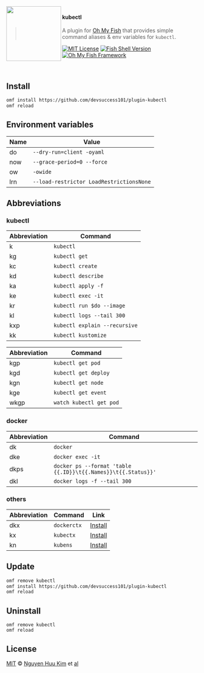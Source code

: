 <img src="https://cdn.rawgit.com/oh-my-fish/oh-my-fish/e4f1c2e0219a17e2c748b824004c8d0b38055c16/docs/logo.svg" align="left" width="144px" height="144px"/>

#### kubectl
> A plugin for [Oh My Fish][omf-link] that provides simple command aliases & env variables for `kubectl`.

[![MIT License](https://img.shields.io/badge/license-MIT-007EC7.svg?style=flat-square)](/LICENSE)
[![Fish Shell Version](https://img.shields.io/badge/fish-v3.0.0-007EC7.svg?style=flat-square)](https://fishshell.com)
[![Oh My Fish Framework](https://img.shields.io/badge/Oh%20My%20Fish-Framework-007EC7.svg?style=flat-square)](https://www.github.com/oh-my-fish/oh-my-fish)

<br/>


## Install

```bash
omf install https://github.com/devsuccess101/plugin-kubectl
omf reload
```

## Environment variables

| Name | Value                                    |
| ---- | ---------------------------------------- |
| do   | `--dry-run=client -oyaml`                |
| now  | `--grace-period=0 --force`               |
| ow   | `-owide`                                 |
| lrn  | `--load-restrictor LoadRestrictionsNone` |

## Abbreviations

### kubectl

| Abbreviation | Command                                       |
| ------------ | --------------------------------------------- |
| k            | `kubectl`                                     |
| kg           | `kubectl get`                                 |
| kc           | `kubectl create`                              |
| kd           | `kubectl describe`                            |
| ka           | `kubectl apply -f`                            |
| ke           | `kubectl exec -it`                            |
| kr           | `kubectl run $do --image`                     |
| kl           | `kubectl logs --tail 300`                     |
| kxp          | `kubectl explain --recursive`                 |
| kk           | `kubectl kustomize`                           |

| Abbreviation | Command                                       |
| ------------ | --------------------------------------------- |
| kgp          | `kubectl get pod`                             |
| kgd          | `kubectl get deploy`                          |
| kgn          | `kubectl get node`                            |
| kge          | `kubectl get event`                           |
| wkgp         | `watch kubectl get pod`                       |

### docker

| Abbreviation | Command                                                       |
| ------------ | ------------------------------------------------------------- |
| dk           | `docker`                                                      |
| dke          | `docker exec -it`                                             |
| dkps         | `docker ps --format 'table {{.ID}}\t{{.Names}}\t{{.Status}}'` |
| dkl          | `docker logs -f --tail 300`                                   |

### others

| Abbreviation | Command     | Link                                                  |
| ------------ | ----------- | ----------------------------------------------------- |
| dkx          | `dockerctx` | [Install](https://github.com/devsuccess101/dockerctx) |
| kx           | `kubectx`   | [Install](https://github.com/ahmetb/kubectx)          |
| kn           | `kubens`    | [Install](https://github.com/ahmetb/kubectx)          |

## Update

```bash
omf remove kubectl
omf install https://github.com/devsuccess101/plugin-kubectl
omf reload
```

## Uninstall

```fish
omf remove kubectl
omf reload
```

## License

[MIT][mit] © [Nguyen Huu Kim][author] et [al][contributors]


[mit]:            https://opensource.org/licenses/MIT
[author]:         https://github.com/kimyvgy
[contributors]:   https://github.com/devsuccess101/plugin-kubectl/graphs/contributors
[omf-link]:       https://www.github.com/oh-my-fish/oh-my-fish

[license-badge]:  https://img.shields.io/badge/license-MIT-007EC7.svg?style=flat-square
